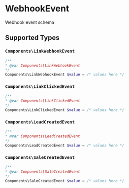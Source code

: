 # WebhookEvent

Webhook event schema


## Supported Types

### `Components\LinkWebhookEvent`

```php
/**
* @var Components\LinkWebhookEvent
*/
Components\LinkWebhookEvent $value = /* values here */
```

### `Components\LinkClickedEvent`

```php
/**
* @var Components\LinkClickedEvent
*/
Components\LinkClickedEvent $value = /* values here */
```

### `Components\LeadCreatedEvent`

```php
/**
* @var Components\LeadCreatedEvent
*/
Components\LeadCreatedEvent $value = /* values here */
```

### `Components\SaleCreatedEvent`

```php
/**
* @var Components\SaleCreatedEvent
*/
Components\SaleCreatedEvent $value = /* values here */
```

